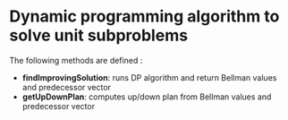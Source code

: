 # Dynamic programming algorithm to solve unit subproblems

The following methods are defined :

  * **findImprovingSolution**: runs DP algorithm and return Bellman values and predecessor vector
  * **getUpDownPlan**: computes up/down plan from Bellman values and predecessor vector

